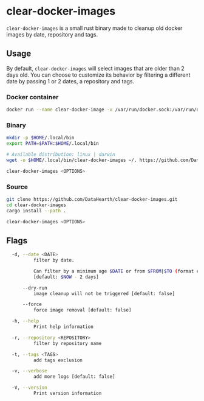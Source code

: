 # clear-docker-images

`clear-docker-images` is a small rust binary made to cleanup old docker images by date, repository and tags.

## Usage

By default, `clear-docker-images` will select images that are older than 2 days old. You can choose to customize its behavior by filtering a different date by passing 1 or 2 dates, a repository and tags.

### Docker container

```bash
docker run --name clear-docker-image -v /var/run/docker.sock:/var/run/docker.sock ghcr.io/datahearth/clear-docker-images <OPTIONS>
```

### Binary

```bash
mkdir -p $HOME/.local/bin
export PATH=$PATH:$HOME/.local/bin

# Available distribution: linux | darwin
wget -o $HOME/.local/bin/clear-docker-images ~/. https://github.com/DataHearth/clear-docker-images/releases/download/<VERSION>/x86_x64-<DISTRIBUTION>-clear-docker-images

clear-docker-images <OPTIONS>
```

### Source

```bash
git clone https://github.com/DataHearth/clear-docker-images.git
cd clear-docker-images
cargo install --path .

clear-docker-images <OPTIONS>
```

## Flags

```bash
  -d, --date <DATE>
          filter by date.

          Can filter by a minimum age $DATE or from $FROM|$TO (format example: YYYY-MM-DD or YYYY-MM-DDTHH:MM:SS)
          [default: $NOW - 2 days]

      --dry-run
          image cleanup will not be triggered [default: false]

      --force
          force image removal [default: false]

  -h, --help
          Print help information

  -r, --repository <REPOSITORY>
          filter by repository name

  -t, --tags <TAGS>
          add tags exclusion

  -v, --verbose
          add more logs [default: false]

  -V, --version
          Print version information
```
